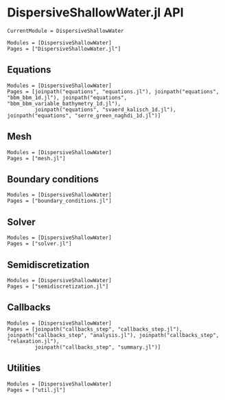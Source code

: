 # DispersiveShallowWater.jl API

```@meta
CurrentModule = DispersiveShallowWater
```

```@autodocs
Modules = [DispersiveShallowWater]
Pages = ["DispersiveShallowWater.jl"]
```

## Equations

```@autodocs
Modules = [DispersiveShallowWater]
Pages = [joinpath("equations", "equations.jl"), joinpath("equations", "bbm_bbm_1d.jl"), joinpath("equations", "bbm_bbm_variable_bathymetry_1d.jl"),
         joinpath("equations", "svaerd_kalisch_1d.jl"), joinpath("equations", "serre_green_naghdi_1d.jl")]
```

## Mesh

```@autodocs
Modules = [DispersiveShallowWater]
Pages = ["mesh.jl"]
```

## Boundary conditions

```@autodocs
Modules = [DispersiveShallowWater]
Pages = ["boundary_conditions.jl"]
```

## Solver

```@autodocs
Modules = [DispersiveShallowWater]
Pages = ["solver.jl"]
```

## Semidiscretization

```@autodocs
Modules = [DispersiveShallowWater]
Pages = ["semidiscretization.jl"]
```

## Callbacks

```@autodocs
Modules = [DispersiveShallowWater]
Pages = [joinpath("callbacks_step", "callbacks_step.jl"), joinpath("callbacks_step", "analysis.jl"), joinpath("callbacks_step", "relaxation.jl"),
         joinpath("callbacks_step", "summary.jl")]
```

## Utilities

```@autodocs
Modules = [DispersiveShallowWater]
Pages = ["util.jl"]
```
